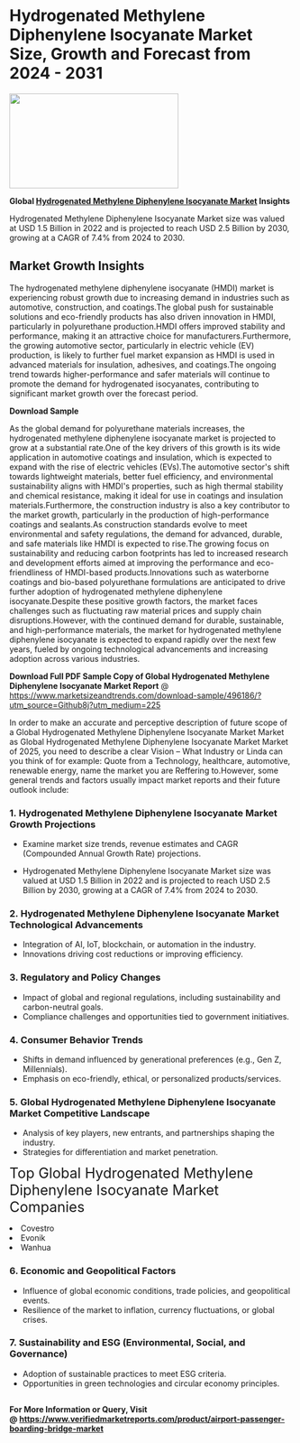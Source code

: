 <H1>Hydrogenated Methylene Diphenylene Isocyanate Market Size, Growth and Forecast from 2024 - 2031</H1><img class="aligncenter size-medium wp-image-584254" src="https://thirdeyenews.in/wp-content/uploads/2024/09/Global-Market-Research-300x168.jpeg" alt="" width="300" height="168" /><p><strong>Global&nbsp;<a href="https://www.marketsizeandtrends.com/download-sample/496186/?utm_source=Github8j?utm_medium=225">Hydrogenated Methylene Diphenylene Isocyanate Market</a> Insights</strong></p><p>Hydrogenated Methylene Diphenylene Isocyanate Market size was valued at USD 1.5 Billion in 2022 and is projected to reach USD 2.5 Billion by 2030, growing at a CAGR of 7.4% from 2024 to 2030.</p><p><h2>Market Growth Insights</h2> <p>The hydrogenated methylene diphenylene isocyanate (HMDI) market is experiencing robust growth due to increasing demand in industries such as automotive, construction, and coatings.The global push for sustainable solutions and eco-friendly products has also driven innovation in HMDI, particularly in polyurethane production.HMDI offers improved stability and performance, making it an attractive choice for manufacturers.Furthermore, the growing automotive sector, particularly in electric vehicle (EV) production, is likely to further fuel market expansion as HMDI is used in advanced materials for insulation, adhesives, and coatings.The ongoing trend towards higher-performance and safer materials will continue to promote the demand for hydrogenated isocyanates, contributing to significant market growth over the forecast period.</p> <p><strong>Download Sample</strong></p> <p>As the global demand for polyurethane materials increases, the hydrogenated methylene diphenylene isocyanate market is projected to grow at a substantial rate.One of the key drivers of this growth is its wide application in automotive coatings and insulation, which is expected to expand with the rise of electric vehicles (EVs).The automotive sector's shift towards lightweight materials, better fuel efficiency, and environmental sustainability aligns with HMDI's properties, such as high thermal stability and chemical resistance, making it ideal for use in coatings and insulation materials.Furthermore, the construction industry is also a key contributor to the market growth, particularly in the production of high-performance coatings and sealants.As construction standards evolve to meet environmental and safety regulations, the demand for advanced, durable, and safe materials like HMDI is expected to rise.The growing focus on sustainability and reducing carbon footprints has led to increased research and development efforts aimed at improving the performance and eco-friendliness of HMDI-based products.Innovations such as waterborne coatings and bio-based polyurethane formulations are anticipated to drive further adoption of hydrogenated methylene diphenylene isocyanate.Despite these positive growth factors, the market faces challenges such as fluctuating raw material prices and supply chain disruptions.However, with the continued demand for durable, sustainable, and high-performance materials, the market for hydrogenated methylene diphenylene isocyanate is expected to expand rapidly over the next few years, fueled by ongoing technological advancements and increasing adoption across various industries.</p> <p><span class=""><strong>Download Full PDF Sample Copy of Global Hydrogenated Methylene Diphenylene Isocyanate Market Report</strong> @ <a href="https://www.marketsizeandtrends.com/download-sample/496186/?utm_source=Github8j?utm_medium=225" target="_blank">https://www.marketsizeandtrends.com/download-sample/496186/?utm_source=Github8j?utm_medium=225</a></span></p><p>In order to make an accurate and perceptive description of future scope of a Global&nbsp;Hydrogenated Methylene Diphenylene Isocyanate Market Market as Global&nbsp;Hydrogenated Methylene Diphenylene Isocyanate Market Market of 2025, you need to describe a clear Vision &ndash; What Industry or Linda can you think of for example: Quote from a Technology, healthcare, automotive, renewable energy, name the market you are Reffering to.However, some general trends and factors usually impact market reports and their future outlook include:</p><h3>1.&nbsp;<strong>Hydrogenated Methylene Diphenylene Isocyanate Market Growth Projections</strong></h3><ul><li>Examine market size trends, revenue estimates and CAGR (Compounded Annual Growth Rate) projections.</li><li><p>Hydrogenated Methylene Diphenylene Isocyanate Market size was valued at USD 1.5 Billion in 2022 and is projected to reach USD 2.5 Billion by 2030, growing at a CAGR of 7.4% from 2024 to 2030.</p></li></ul><h3>2.&nbsp;<strong>Hydrogenated Methylene Diphenylene Isocyanate Market Technological Advancements</strong></h3><ul><li>Integration of AI, IoT, blockchain, or automation in the industry.</li><li>Innovations driving cost reductions or improving efficiency.</li></ul><h3>3.&nbsp;<strong>Regulatory and Policy Changes</strong></h3><ul><li>Impact of global and regional regulations, including sustainability and carbon-neutral goals.</li><li>Compliance challenges and opportunities tied to government initiatives.</li></ul><h3>4.&nbsp;<strong>Consumer Behavior Trends</strong></h3><ul><li>Shifts in demand influenced by generational preferences (e.g., Gen Z, Millennials).</li><li>Emphasis on eco-friendly, ethical, or personalized products/services.</li></ul><h3>5.&nbsp;<strong>Global Hydrogenated Methylene Diphenylene Isocyanate Market Competitive Landscape</strong></h3><ul><li>Analysis of key players, new entrants, and partnerships shaping the industry.</li><li>Strategies for differentiation and market penetration.</li></ul><p data-pm-slice="1 1 []"><span style="color: inherit; font-family: inherit; font-size: 25px;">Top Global Hydrogenated Methylene Diphenylene Isocyanate Market Companies</span></p><div class="" data-test-id=""><p><li>Covestro</li><li> Evonik</li><li> Wanhua</li></p></div><h3>6.&nbsp;<strong>Economic and Geopolitical Factors</strong></h3><ul><li>Influence of global economic conditions, trade policies, and geopolitical events.</li><li>Resilience of the market to inflation, currency fluctuations, or global crises.</li></ul><h3>7.&nbsp;<strong>Sustainability and ESG (Environmental, Social, and Governance)</strong></h3><ul><li>Adoption of sustainable practices to meet ESG criteria.</li><li>Opportunities in green technologies and circular economy principles.</li></ul><h2><strong style="font-size: 14px;">For More Information or Query, Visit @&nbsp;</strong><a style="background-color: #ffffff; font-size: 14px;" href="https://www.marketsizeandtrends.com/report/hydrogenated-methylene-diphenylene-isocyanate-market/" target="_blank">https://www.verifiedmarketreports.com/product/airport-passenger-boarding-bridge-market</a></h2>